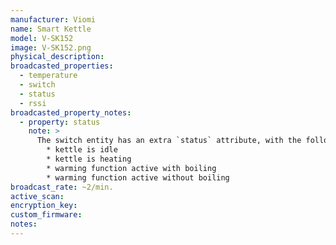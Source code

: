 ```yaml
---
manufacturer: Viomi
name: Smart Kettle
model: V-SK152
image: V-SK152.png
physical_description:
broadcasted_properties:
  - temperature
  - switch
  - status
  - rssi
broadcasted_property_notes:
  - property: status
    note: >
      The switch entity has an extra `status` attribute, with the following values:
        * kettle is idle
        * kettle is heating
        * warming function active with boiling
        * warming function active without boiling
broadcast_rate: ~2/min.
active_scan:
encryption_key:
custom_firmware:
notes:
---
```

